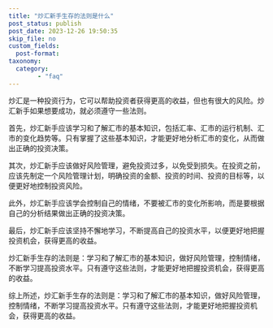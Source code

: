 ```yaml
---
title: "炒汇新手生存的法则是什么"
post_status: publish
post_date: 2023-12-26 19:50:35
skip_file: no
custom_fields: 
  post-format: 
taxonomy:
  category:
        - "faq"
---
```


炒汇是一种投资行为，它可以帮助投资者获得更高的收益，但也有很大的风险。炒汇新手如果想要成功，就必须遵守一些法则。

首先，炒汇新手应该学习和了解汇市的基本知识，包括汇率、汇市的运行机制、汇市的变化趋势等。只有掌握了这些基本知识，才能更好地分析汇市的变化，从而做出正确的投资决策。

其次，炒汇新手应该做好风险管理，避免投资过多，以免受到损失。在投资之前，应该先制定一个风险管理计划，明确投资的金额、投资的时间、投资的目标等，以便更好地控制投资风险。

此外，炒汇新手应该学会控制自己的情绪，不要被汇市的变化所影响，而是要根据自己的分析结果做出正确的投资决策。

最后，炒汇新手应该坚持不懈地学习，不断提高自己的投资水平，以便更好地把握投资机会，获得更高的收益。

炒汇新手生存的法则是：学习和了解汇市的基本知识，做好风险管理，控制情绪，不断学习提高投资水平。只有遵守这些法则，才能更好地把握投资机会，获得更高的收益。

综上所述，炒汇新手生存的法则是：学习和了解汇市的基本知识，做好风险管理，控制情绪，不断学习提高投资水平。只有遵守这些法则，才能更好地把握投资机会，获得更高的收益。
